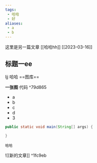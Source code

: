 ```yaml
---
tags:
 - 哈哈
 - 好
aliases:
 - a
 - b
---
```


这里是另一篇文章
[[哈哈hh]]
[[2023-03-16]]

## 标题一ee

ljj
哈哈
==图库==

**一张图**
代码 ^79d865

- a
 - b
 - c
- d
 - 3

```java
public static void main(String[] args) {

}
```

```query
哈哈
```
![[新的文章]] ^1fc9eb


